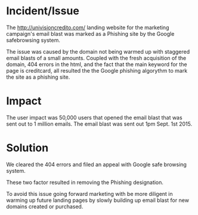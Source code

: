 # Incident/Issue

The http://univisioncredito.com/ landing website for the marketing campaign's email blast was marked as a Phishing site by the Google safebrowsing system.

The issue was caused by the domain not being warmed up with staggered email blasts of a small amounts. Coupled with the fresh acquisition of the domain, 404 errors in the html, and the fact that the main keyword for the page is creditcard, all resulted the the Google phishing algorythm to mark the site as a phishing site.

# Impact

The user impact was 50,000 users that opened the email blast that was sent out to 1 million emails. The email blast was sent out 1pm Sept. 1st 2015.

# Solution

We cleared the 404 errors and filed an appeal with Google safe browsing system.

These two factor resulted in removing the Phishing designation.

To avoid this issue going forward marketing with be more diligent in warming up future landing pages by slowly building up email blast for new domains created or purchased.
